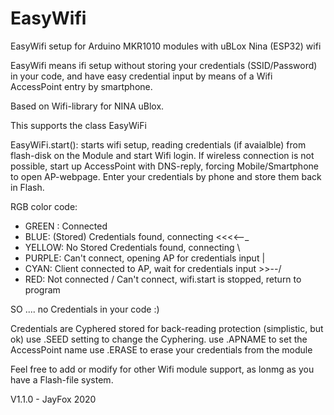 # EasyWifi
EasyWifi setup for Arduino MKR1010 modules with uBLox Nina (ESP32) wifi

EasyWifi means ifi setup without storing your credentials (SSID/Password) in your code, and have easy credential input by means of a Wifi AccessPoint entry by smartphone.

Based on Wifi-library for NINA uBlox.

This supports the class EasyWiFi

EasyWiFi.start(): starts wifi setup, reading credentials (if avaialble) from flash-disk on the Module and start Wifi login.
If wireless connection is not possible, start up AccessPoint with DNS-reply, forcing Mobile/Smartphone to open AP-webpage.
Enter your credentials by phone and store them back in Flash.

RGB color code:

 *  GREEN : Connected
 *  BLUE: (Stored) Credentials found, connecting         <<<<--_
 *  YELLOW: No Stored Credentials found, connecting             \
 *  PURPLE: Can't connect, opening AP for credentials input      |
 *  CYAN: Client connected to AP, wait for credentials input >>--/
 *  RED: Not connected / Can't connect, wifi.start is stopped, return to program


SO .... no Credentials in your code :)

Credentials are Cyphered stored for  back-reading protection (simplistic, but ok)
use .SEED setting to change the Cyphering.
use .APNAME to set the AccessPoint name
use .ERASE to erase your credentials from the module

Feel free to add or modify for other Wifi module support, as lonmg as you have a Flash-file system.

V1.1.0 - JayFox 2020
